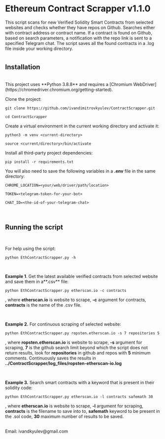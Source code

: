 # Ethereum Contract Scrapper v1.1.0
This script scans for new Verified Solidity Smart Contracts from selected websites and
checks whether they have repos on Github. Searches either with contract address or contract name.
If a contract is found on Github, based on search parameters, a notification with the repo link is sent to a specified Telegram chat.
The script saves all the found contracts in a .log file inside your working directory.
#

## Installation
<br/>
This project uses **Python 3.8.8** and requires a [Chromium WebDriver](https://chromedriver.chromium.org/getting-started).

Clone the project:
```
git clone https://github.com/ivandimitrovkyulev/ContractScrapper.git

cd ContractScrapper
```

Create a virtual environment in the current working directory and activate it:

```
python3 -m venv <current-directory>

source <current/directory>/bin/activate
```

Install all third-party project dependencies:
```
pip install -r requirements.txt
```

You will also need to save the following variables in a **.env** file in the same directory:
```
CHROME_LOCATION=<your/web/driver/path/location> 

TOKEN=<telegram-token-for-your-bot>

CHAT_ID=<the-id-of-your-telegram-chat>
```
<br/>

## Running the script
<br/>

For help using the script:
```
python EthContractScrapper.py -h
```
<br/>

**Example 1**. Get the latest available verified contracts from selected website and save them in a**.csv** file:

```
python EthContractScrapper.py etherscan.io -c contracts
```
, where **etherscan.io** is website to scrape, **-c** argument for contracts, **contracts** is the name of the .csv file.

<br/>

**Example 2.** For continuous scraping of selected website:

```
python EthContractScrapper.py ropsten.etherscan.io -s 7 repositories 5
```
, where **ropsten.etherscan.io** is website to scrape, **-s** argument for scraping, **7** is the github search limit beyond which the script does not return results, look for **repositories** in github and repos with **5** minimum comments. Continuously saves the results in **../ContractScrapper/log_files/ropsten-etherscan-io.log**

<br/>

**Example 3.** Search smart contracts with a keyword that is present in their solidity code:

```
python EthContractScrapper.py etherscan.io -l contracts safemath 30
```
, where **etherscan.io** is website to scrape, **-l** argument for scraping, **contracts** is the filename to save into to, **safemath** keyword to be present in the .sol code, **30** maximum number of results to be saved.

<br/>
Email: ivandkyulev@gmail.com